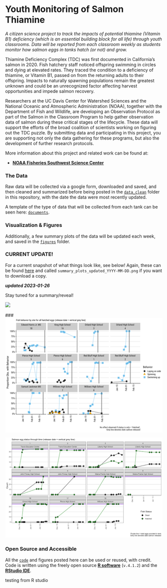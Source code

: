 # Youth Monitoring of Salmon Thiamine

*A citizen science project to track the impacts of potential thiamine (Vitamin B1) deficiency (which is an essential building block for all life) through youth classrooms. Data will be reported from each classroom weekly as students monitor how salmon eggs in tanks hatch (or not) and grow.*

Thiamine Deficiency Complex (TDC) was first documented in California’s salmon in 2020. Fish hatchery staff noticed offspring swimming in circles and dying at elevated rates.
They traced the condition to a deficiency of thiamine, or Vitamin B1, passed on from the returning adults to their offspring.
Impacts to naturally spawning populations remain the greatest unknown and could be an unrecognized factor affecting harvest opportunities and impede salmon recovery.

Researchers at the UC Davis Center for Watershed Sciences and the National Oceanic and Atmospheric Administration (NOAA), together with the Department of Fish and Wildlife, are developing an Observation Protocol as part of the Salmon in the Classroom Program to help gather observation data of salmon during these critical stages of the lifecycle. These data will support the efforts of the broad coalition of scientists working on figuring out the TDC puzzle. By submitting data and participating in this project, you are supporting not only the data gathering for these programs, but also the development of further research protocols.

More information about this project and related work can be found at:

 - [**NOAA Fisheries Southwest Science Center**](https://www.fisheries.noaa.gov/west-coast/science-data/monitoring-thiamine-deficiency-california-salmon)

### The Data

Raw data will be collected via a google form, downloaded and saved, and then cleaned and summarized before being posted in the [`data_clean`](data_clean/) folder in this repository, with the date the data were most recently updated.

A template of the type of data that will be collected from each tank can be seen here: [`documents`](documents/thiamine_salmon_egg_tracking_template.pdf).

### Visualization & Figures

Additionally, a few summary plots of the data will be updated each week, and saved in the [`figures`](figures/) folder.

### CURRENT UPDATE! 

For a current snapshot of what things look like, see below! Again, these can be found [here](figures/) and called `summary_plots_updated_YYYY-MM-DD.png`  if you want to download a copy. 

__*updated 2023-01-26*__

Stay tuned for a summary/reveal!

![](figures/summary_2022_eggs_hatched_updated_2023-01-26.png)

###![](figures/summary_2022_egg_status_hatched_updated_2022-03-14.png)

![](figures/summary_2023_eggs_hatched_over_time_updated_2023-01-26.png)

### Open Source and Accessible

All the [`code`](code/) and figures posted here can be used or reused, with credit. Code is written using the freely open source [**R software**](https://cran.r-project.org) (`v.4.1.2`) and the [**RStudio IDE**](https://www.rstudio.com/products/rstudio/download/).

testing from R studio
